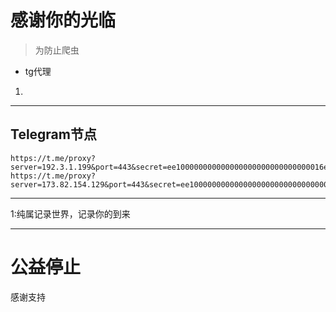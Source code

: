 # 感谢你的光临

>为防止爬虫

- tg代理
1.
----------


## Telegram节点

```
https://t.me/proxy?server=192.3.1.199&port=443&secret=ee100000000000000000000000000000016e6f64656a732e6f7267
https://t.me/proxy?server=173.82.154.129&port=443&secret=ee100000000000000000000000000000016e6f64656a732e6f7267
```
-------

1:纯属记录世界，记录你的到来

-------

# 公益停止

感谢支持
